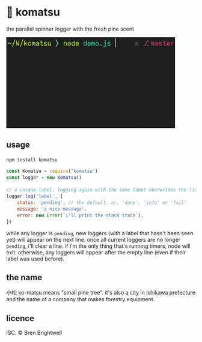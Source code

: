 # 🌲 komatsu

the parallel spinner logger with the fresh pine scent

![komatsu screencast](komatsu.gif)

## usage

`npm install komatsu`

```js
const Komatsu = require('komatsu')
const logger = new Komatsu()

// a unique label. logging again with the same label overwrites the line
logger.log('label', {
	status: 'pending', // the default. or, 'done', 'info' or 'fail'
	message: 'a nice message',
	error: new Error(`i'll print the stack trace`),
})
```

while any logger is `pending`, new loggers (with a label that hasn't been seen yet) will appear on the next line. once all current loggers are no longer `pending`, i'll clear a line. if i'm the only thing that's running timers, node will exit. otherwise, any loggers will appear after the empty line (even if their label was used before).

## the name

小松 ko-matsu means "small pine tree". it's also a city in Ishikawa prefecture and the name of a company that makes forestry equipment.

## licence

ISC. &copy; Bren Brightwell

